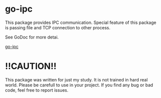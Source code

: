 # go-ipc

This package provides IPC communication.
Special feature of this package is passing file and TCP connection to other process.

See GoDoc for more detai.

[go-ipc](https://godoc.org/github.com/navel3/go-ipc)

# !!CAUTION!!

This package was written for just my study. It is not trained in hard real world.
Please be carefull to use in your project. If you find any bug or bad code, feel free to report issues.
